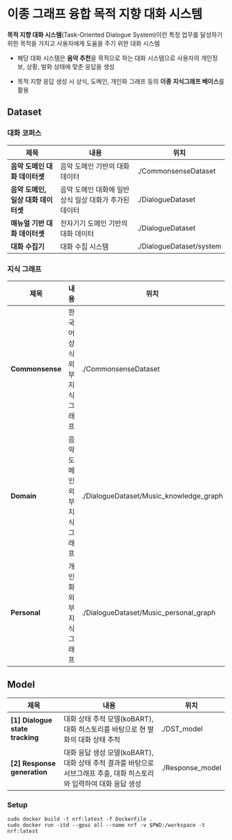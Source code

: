 # 이종 그래프 융합 목적 지향 대화 시스템

**목적 지향 대화 시스템**(Task-Oriented Dialogue System)이란 특정 업무를 달성하기 위한 목적을 가지고 사용자에게 도움을 주기 위한 대화 시스템

- 해당 대화 시스템은 **음악 추천**을 목적으로 하는 대화 시스템으로 사용자의 개인정보, 상황, 발화 상태에 맞춘 응답을 생성


- 목적 지향 응답 생성 시 상식, 도메인, 개인화 그래프 등의 **이종 지식그래프 베이스**를 활용  

## Dataset
### 대화 코퍼스
|제목|내용|위치|
|------|---|---|
|**음악 도메인 대화 데이터셋**|음악 도메인 기반의 대화 데이터|./CommonsenseDataset|
|**음악 도메인, 일상 대화 데이터셋**|음악 도메인 대화에 일반 상식 일상 대화가 추가된 데이터|./DialogueDataset|
|**매뉴얼 기반 대화 데이터셋**|전자기기 도메인 기반의 대화 데이터|./DialogueDataset|
|**대화 수집기**|대화 수집 시스템|./DialogueDataset/system|

### 지식 그래프
|제목|내용|위치|
|------|---|---|
|**Commonsense**|한국어 상식 외부지식 그래프|./CommonsenseDataset|
|**Domain**|음악 도메인 외부지식 그래프|./DialogueDataset/Music_knowledge_graph|
|**Personal**|개인화 외부지식 그래프|./DialogueDataset/Music_personal_graph||

## Model
|제목|내용|위치|
|------|---|---|
|**[1] Dialogue state tracking**|대화 상태 추적 모델(koBART), 대화 히스토리를 바탕으로 현 발화의 대화 상태 추적|./DST_model|
|**[2] Response generation**|대화 응답 생성 모델(koBART), 대화 상태 추적 결과를 바탕으로 서브그래프 추출, 대화 히스토리와 입력하여 대화 응답 생성 |./Response_model|

### Setup
```
sudo docker build -t nrf:latest -f DockerFile .
sudo docker run -itd --gpus all --name nrf -v $PWD:/workspace -t nrf:latest
```
